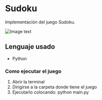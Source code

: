 # Sudoku

Implementación del juego Sudoku.

![Image text](/ignorar/imagen_muestra_sudoku.png)

## Lenguaje usado

- Python

### Como ejecutar el juego

1. Abrir la terminal
2. Dirigirse a la carpeta donde tiene el juego
3. Ejecutarlo colocando: python main.py

